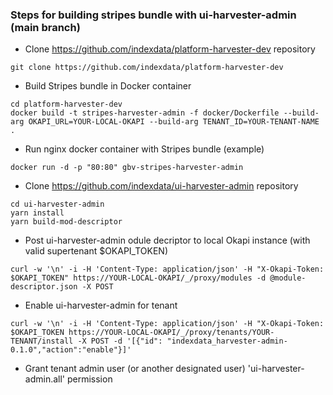 ### Steps for building stripes bundle with ui-harvester-admin (main branch)

* Clone https://github.com/indexdata/platform-harvester-dev repository

```
git clone https://github.com/indexdata/platform-harvester-dev
```

* Build Stripes bundle in Docker container

```
cd platform-harvester-dev
docker build -t stripes-harvester-admin -f docker/Dockerfile --build-arg OKAPI_URL=YOUR-LOCAL-OKAPI --build-arg TENANT_ID=YOUR-TENANT-NAME .
```

* Run nginx docker container with Stripes bundle (example)

```
docker run -d -p "80:80" gbv-stripes-harvester-admin 
```

* Clone https://github.com/indexdata/ui-harvester-admin repository

```
cd ui-harvester-admin
yarn install
yarn build-mod-descriptor
```

* Post ui-harvester-admin odule decriptor to local Okapi instance (with valid supertenant $OKAPI_TOKEN) 
  
```
curl -w '\n' -i -H 'Content-Type: application/json' -H "X-Okapi-Token: $OKAPI_TOKEN" https://YOUR-LOCAL-OKAPI/_/proxy/modules -d @module-descriptor.json -X POST
```

* Enable ui-harvester-admin for tenant

```
curl -w '\n' -i -H 'Content-Type: application/json' -H "X-Okapi-Token: $OKAPI_TOKEN https://YOUR-LOCAL-OKAPI/_/proxy/tenants/YOUR-TENANT/install -X POST -d '[{"id": "indexdata_harvester-admin-0.1.0","action":"enable"}]'
```

* Grant tenant admin user (or another designated user) 'ui-harvester-admin.all' permission
